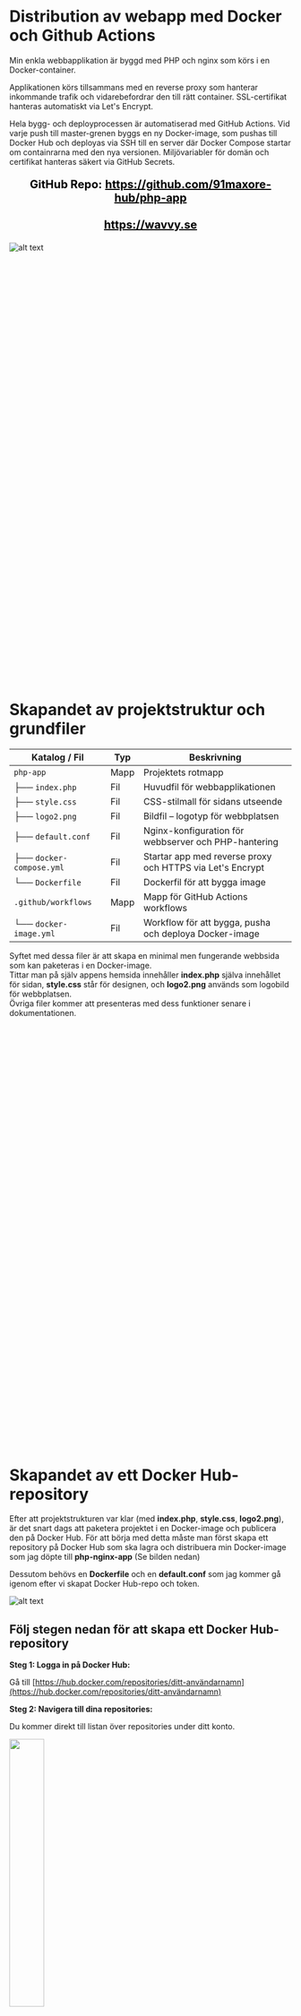 # Distribution av webapp med Docker och Github Actions

Min enkla webbapplikation är byggd med PHP och nginx som körs i en Docker-container.

Applikationen körs tillsammans med en reverse proxy som hanterar inkommande trafik och vidarebefordrar den till rätt container. SSL-certifikat hanteras automatiskt via Let's Encrypt.

Hela bygg- och deployprocessen är automatiserad med GitHub Actions. Vid varje push till master-grenen byggs en ny Docker-image, som pushas till Docker Hub och deployas via SSH till en server där Docker Compose startar om containrarna med den nya versionen. Miljövariabler för domän och certifikat hanteras säkert via GitHub Secrets.

<p align="center" style="font-size: 20px; color: black;">
  <strong>GitHub Repo:</strong>
  <a href="https://github.com/91maxore-hub/php-app" style="color: black; font-weight: bold;">
    https://github.com/91maxore-hub/php-app
  </a>
  <br><br>
  <a href="https://wavvy.se" style="color: black; font-weight: bold;">
    https://wavvy.se
  </a>
</p>

![alt text](image-20.png)

<div style="margin-top: 800px;"></div>

# Skapandet av projektstruktur och grundfiler

| Katalog / Fil            | Typ  | Beskrivning                                               |
| ------------------------ | ---- | --------------------------------------------------------- |
| `php-app`                | Mapp | Projektets rotmapp                                        |
| ├── `index.php`          | Fil  | Huvudfil för webbapplikationen                            |
| ├── `style.css`          | Fil  | CSS-stilmall för sidans utseende                          |
| ├── `logo2.png`          | Fil  | Bildfil – logotyp för webbplatsen                         |
| ├── `default.conf`       | Fil  | Nginx-konfiguration för webbserver och PHP-hantering      |
| ├── `docker-compose.yml` | Fil  | Startar app med reverse proxy och HTTPS via Let's Encrypt |
| └── `Dockerfile`         | Fil  | Dockerfil för att bygga image                             |
| `.github/workflows`      | Mapp | Mapp för GitHub Actions workflows                         |
| └── `docker-image.yml`   | Fil  | Workflow för att bygga, pusha och deploya Docker-image    |

Syftet med dessa filer är att skapa en minimal men fungerande webbsida som kan paketeras i en Docker-image.  
Tittar man på själv appens hemsida innehåller **index.php** själva innehållet för sidan, **style.css** står för designen, och **logo2.png** används som logobild för webbplatsen.  
Övriga filer kommer att presenteras med dess funktioner senare i dokumentationen.

<div style="margin-top: 800px;"></div>

# Skapandet av ett Docker Hub-repository

Efter att projektstrukturen var klar (med **index.php**, **style.css**, **logo2.png**), är det snart dags att paketera projektet i en Docker-image och publicera den på Docker Hub.
För att börja med detta måste man först skapa ett repository på Docker Hub som ska lagra och distribuera min Docker-image som jag döpte till **php-nginx-app** (Se bilden nedan)

Dessutom behövs en **Dockerfile** och en **default.conf** som jag kommer gå igenom efter vi skapat Docker Hub-repo och token.

![alt text](image.png)

## Följ stegen nedan för att skapa ett **Docker Hub-repository**

**Steg 1: Logga in på Docker Hub:**

Gå till [https://hub.docker.com/repositories/ditt-användarnamn](https://hub.docker.com/repositories/ditt-användarnamn)

**Steg 2: Navigera till dina repositories:**

Du kommer direkt till listan över repositories under ditt konto. 

<div style="page-break-inside: avoid;">
  <img src="image-15.png" style="width:35%">
</div>

**Steg 3: Skapa ett nytt repository:**

Klicka på **"Create a Repository"** längst bort till höger.

![alt text](image-16.png)

**Steg 4: Fyll i repository-information:**

- **Repository Name:** Ange ett namn för ditt repo, t.ex. `php-app` kommer bli **ditt-användarnamn**/`php-app` senare när du ska bygga och pusha Docker-image  
- **Visibility:** Välj om ditt repo ska vara **Public** eller **Private**  
- **Description:** Lägg till en kort beskrivning av vad repot innehåller  
- Klicka på **"Create"**

![alt text](image-17.png)

<div style="margin-top: 380px;"></div>

# Skapandet av Docker Hub-token

### Följ stegen nedan för att skapa en **Docker Hub-token** som senare kommer att sparas som GitHub Secret och användas för autentisering för CI/CD-deployment

**Steg 1: Navigera till Account Settings:**

Klicka på ditt profilnamn uppe till höger → välj **Account Settings**.

![alt text](image-13.png)

<div style="margin-top: 400px;"></div>

**Steg 2: Gå till Personal access tokens:**

I inställningsmenyn, klicka på **"Personal Access Tokens"**.

![alt text](image-14.png)

**Steg 3: Navigera till skapandet av token:**

Klicka på **"Generate New Token"** längst bort till höger.

![alt text](image-18.png)

<div style="margin-top: 400px;"></div>

**Steg 4: Skapa en ny token**

- **Access token description:** Ge token ett namn, t.ex. `Docker Hub-token`
- **Access permissions:** Välj **Read & Write** för att möjliggöra både nedladdning (pull) och uppladdning (push) av images
- Klicka på **"Generate"**

![alt text](image-19.png)

**Steg 5: Kopiera token direkt:**

Kopiera token direkt och spara den säkert. Du kommer **inte** kunna se den igen efteråt. Denna token kommer vi senare spara som en GitHub Secret och använda för CI/CD-deployment för att autentisera mot Docker Hub.

<div style="margin-top: 400px;"></div>

# Skapandet av Dockerfile

Jag skapade därefter en Dockerfile som installerar PHP 8.2 med FPM, nginx, och kopierar in mina applikations-filer från **php-app** (projektmappen) samt en egen nginx-konfiguration.  
**Kortfattat:** en Dockerfile är en fil som beskriver hur ens Docker-image ska byggas.

**Dockerfile** (php-app/Dockerfile) gör följande:

1. Använder officiell PHP 8.2 som grund.
2. Uppdaterar paketlistan och installerar nginx webbserver, sen rensar cache för att hålla image liten.
3. Tar bort standardfiler i nginx webbroot och kopierar in applikationens filer dit.
4. Byter arbetskatalog till webbroot och kopierar en egen nginx-konfigurationsfil.
5. Exponerar port 80 och startar php-fpm i bakgrunden samt nginx i förgrunden för att hantera webbtrafiken.

## 📄 Dockerfile

```Dockerfile
# Använd officiell PHP 8.2 FPM image som bas (PHP med FastCGI Process Manager)
FROM php:8.2-fpm

# Uppdatera paketlistan och installera Nginx webbserver
RUN apt-get update && \
    apt-get install -y nginx && \
    apt-get clean && \
    rm -rf /var/lib/apt/lists/*  # Rensa cache för att hålla image liten

# Ta bort standardfiler i Nginx webbroot för att undvika att visa standardstartsidan
RUN rm -rf /var/www/html/*

# Kopiera applikationens filer från din dator till containerns webbrot
COPY . /var/www/html

# Byt arbetskatalog till webbrot, där index.php ligger
WORKDIR /var/www/html

# Kopiera din egen Nginx-konfiguration till standardplats
COPY default.conf /etc/nginx/sites-available/default

# Exponera port 80 för webbtrafik utanför containern
EXPOSE 80

# Starta php-fpm i bakgrunden och nginx i förgrunden
CMD ["bash", "-c", "php-fpm & nginx -g 'daemon off;'"]
```

<div style="margin-top: 400px;"></div>

# Skapandet av nginx-konfiguration (default.conf)

Jag skapade även **default.conf** som är en typ av nginx-konfigurations fil, där jag konfigurerade nginx att peka på rätt katalog och hantera PHP-filer.
Den styr även hur webbservern hanterar filer och PHP-kod för att säkerställa att webbplatsen fungerar korrekt och säkert.

**default.conf** (php-app/default.conf) gör följande:

1. Lyssnar på port 80 för HTTP-förfrågningar.
2. Redirectar automatiskt HTTP-förfrågningar till HTTPS.
3. Anger webbrot och standardfil (`index.php`).
4. Hanterar förfrågningar och skickar saknade filer till `index.php`.
5. Serverar statiska filer direkt utan PHP.
6. Skickar PHP-filer till PHP-FPM för bearbetning.

## 📄 default.conf

```default.conf
server {
    listen 80;
    server_name localhost;

    # Om förfrågan inte kommer via HTTPS enligt reverse proxy, gör redirect
    if ($http_x_forwarded_proto != "https") {
        return 301 https://$host$request_uri;
    }

    root /var/www/html;
    index index.php index.html;

    location / {
        try_files $uri $uri/ /index.php?$query_string;
    }

    location ~* \.(css|js|jpg|jpeg|png|gif|ico|svg)$ {
        try_files $uri =404;
    }

    location ~ \.php$ {
        include fastcgi_params;
        fastcgi_pass 127.0.0.1:9000;
        fastcgi_index index.php;
        fastcgi_param SCRIPT_FILENAME $document_root$fastcgi_script_name;
    }

    location ~ /\.ht {
        deny all;
    }
}
```

# Byggandet av Docker Image och ladda upp till Docker Hub

### Nu är det dags att gå igenom stegen för att paketera projektet i en Docker-image och publicera den på Docker Hub

**Steg 1: Byggandet av Docker Image**

Jag använde terminalen och angav följande kommando i projektmappen (där appens samtliga filer finns) för att bygga mina applikations-filer till en Docker-image och ge den en tagg.  

**91maxore** = användarnamn  
**php-nginx-app** = repo på Docker Hub

```bash
docker build -t 91maxore/php-nginx-app:latest .
```

**Steg 2: Logga in på Docker Hub**

Logga in på Docker Hub via terminalen:
```bash
docker login
```

Angav mitt användarnamn och lösenord som jag använder till Docker Hub.


**Steg 3: Pusha Docker-image till Docker Hub**

När imagen är byggd och du är inloggad, pusha imagen till Docker Hub med:
```bash
docker push 91maxore/php-nginx-app:latest
```

Detta pushar min nyskapade Docker-image till Docker Hub och är redo för användning.  
Nu ligger den på Docker Hub:

🔗 https://hub.docker.com/repository/docker/91maxore/php-nginx-app/

**Steg 4: Testa containern lokalt**  
Innan vi går vidare behöver vi först testa att containern fungerar som den ska, och därmed testar vi den lokalt först.  Så jag började med att testköra den med:
```bash
docker run -d -p 8080:80 91maxore/php-nginx-app:latest
```

**Notera:** Att den mappar port 80 inne i containern (där nginx kör) till port 8080 lokalt på min dator.

**Steg 5: Kontrollera att containern körs**  
För att se om containern är igång kan du använda:

```bash
docker ps
```

Detta borde returneras med din container, ex. **91maxore/php-nginx-app** i mitt fall.

Sedan kunde jag öppna webappen i webbläsaren via:
```bash
http://localhost:8080
```

Där laddades min PHP-webapp utan konstigheter. Se bild nedan.

![alt text](image-1.png)

<div style="margin-top: 400px;"></div>

# Köra i en Container Host

Efter att jag byggt och laddat upp Docker-imagen till Docker Hub, samt testat dess funktionalitet lokalt på datorn (som du kan läsa ovan)  Så är nästa steg att få en Azure VM att köra containern, så att appen kan nås därifrån via sitt publika IP hela tiden.

**Konfiguration av Container Host**

| **Parameter**  | **Värde**                          |
| -------------- | ---------------------------------- |
| **Namn**       | PHP-APP-VM                         |
| **Region**     | North Europe                       |
| **Image**      | Ubuntu Server 22.04 LTS – x64 Gen2 |
| **Storlek**    | Standard\_B1s (1 vCPU, 1 GiB RAM)  |
| **Publikt IP** | 4.231.236.186                      |

**Port 80** - Används för att ta emot inkommande HTTP-trafik.  
**Port 443** - Används för att ta emot inkommande HTTPS-trafik (krypterad webbtrafik via SSL/TLS).  
**Port 22** - Används för att möjliggöra fjärrinloggning via SSH (GitHub Actions) för deployment av Docker-image till servern.  

**Steg 1: Logga in på servern via SSH:**
```bash
ssh -i ~/Downloads/php-VM_key.pem azureuser@4.231.236.186
```

**Steg 2: Installera Docker:**
```bash
sudo apt update
sudo apt install docker.io -y
```

**Steg 3: Dra ner din Docker-image från Docker Hub**  
På din container host (Azure VM) kör detta kommando för att hämta din image:
```bash
docker pull 91maxore/php-nginx-app:latest
```

<div style="margin-top: 400px;"></div>

**Steg 4: Kör containern**  
Starta containern och exponera port 80 så att appen blir tillgänglig på serverns port 80 genom att ange följande:
```bash
docker run -d --name php-nginx-app -p 80:80  91maxore/php-nginx-app:latest
```

**--name** gör så att du enkelt kan namnge din container så du enklare kan hålla koll på vilken container som är vad

**Notera:** Att jag inte behövde utföra docker login eftersom docker-imagen är publik.
Dessutom kör vi containern på port 80 så att man slipper ange porten efter ip-adressen. (ex. http://4.231.236.186)

**Steg 5: Kontrollera att containern körs**  
För att se om containern är igång kan du använda:

```bash
docker ps
```

Du ser då något liknande:

![alt text](image-3.png)

Nu har jag dock flera container som körs eftersom jag kör reverse proxy + HTTPS/SSL. Men dit kommer vi senare, men du förstår poängen.

**Tips:**

För att stoppa, starta och ta bort containern, kan du utföra följande:
```bash
docker stop php-nginx-app (eller container-id)
docker start php-nginx-app (eller container-id)
docker rm php-nginx-app (eller container-id)
```

Du bör se din container **php-nginx-app** (eller det du namngav din container ovan efter **--name**)

<div style="margin-top: 400px;"></div>

**Steg 6: Testa appens funktionalitet**  
Gå till serverns publika IP-adress i webbläsaren:
```bash
http://4.231.236.186
```

![alt text](image-2.png)

**Notera:** Att appen körs nu i en Docker-container på min container-host och är åtkomlig via dess publika IP.

**Det är viktigt att notera att port 80 (för HTTP) och/eller port 443 (för HTTPS) behöver vara öppen i brandväggen på Azure för att sidan ska kunna nås.**
**Tänk på att du kan behöva använda sudo om du inte har root-permissions.**

<div style="margin-top: 400px;"></div>

# 🌐 Domän istället för publikt IP (wavvy.se via Loopia)

För att göra webappen tillgänglig via ett eget domännamn, valde jag att koppla min domän **wavvy.se** som jag köpt via Loopia, till container-hosten istället för att använda dess publik IP-adress direkt. Främst eftersom jag inte vill exponera serverns publika IP.

Jag loggade in på Loopia och gick till DNS-inställningarna för domänen. Där uppdaterade jag A-posten så att wavvy.se pekar på min servers publika IP-adress. Efter en stund kunde appen nås via http://wavvy.se

![alt text](image-4.png)

<div style="margin-top: 400px;"></div>

# 🔁 Reverse Proxy och HTTPS med Docker + Let's Encrypt

För att säkra min webbapp och göra den tillgänglig via HTTPS, satte jag upp en reverse proxy med automatiskt SSL-certifikat från Let's Encrypt.

**Jag använder tre containrar:**

1. Min **php-nginx-app** (från Docker Hub) - namngav den **my-php-app**
2. **nginx-proxy** – reverse proxy som lyssnar på trafik och omdirigerar till rätt container
3. **nginx-proxy-acme** – genererar och hanterar SSL-certifikat automatiskt

**Steg 1: Skapa en mapp för projektet på container-hosten**

Jag började med att skapa en mapp som heter **nginx-reverse-proxy** för appen som kommer ligga placerad på container-hosten (Azure VM).  Den kommer att användas för att lagra **docker-compose.yml** och tillhörande filer till HTTPS (Let's Encrypt) som certs etc.

```bash
mkdir -p ~/nginx-reverse-proxy
cd ~/nginx-reverse-proxy
```

**Steg 2: Skapa docker-compose.yml**

**Docker Compose-filen** (php-app/docker-compose.yml) gör följande:

1. Startar en PHP + nginx-app med miljövariabler för domän och certifikat.
2. Startar en nginx reverse proxy för att hantera trafik och SSL.
3. Startar en tjänst som automatiskt fixar och förnyar SSL-certifikat.
4. Delar volymer för certifikat och konfiguration mellan tjänsterna.
5. Kopplar ihop allt i ett gemensamt Docker-nätverk.  

Jag placerade **docker-compose.yml** i samma mapp som vi skapade i förgående steg (**nginx-reverse-proxy**) med följande innehåll som definierade alla tre containrar:

<div style="margin-top: 400px;"></div>

## 📄 docker-compose.yml

```yaml
version: '3'

services:
  app:
    image: 91maxore/php-nginx-app:latest
    container_name: my-php-app
    restart: unless-stopped
    expose:
      - "80"
    environment:
      - VIRTUAL_HOST=${VIRTUAL_HOST}
      - LETSENCRYPT_HOST=${LETSENCRYPT_HOST}
      - LETSENCRYPT_EMAIL=${LETSENCRYPT_EMAIL}
    networks:
      - webnet

  reverse-proxy:
    image: jwilder/nginx-proxy
    container_name: nginx-proxy
    restart: unless-stopped
    ports:
      - "80:80"
      - "443:443"
    volumes:
      - /var/run/docker.sock:/tmp/docker.sock:ro
      - ./certs:/etc/nginx/certs:ro
      - ./vhost.d:/etc/nginx/vhost.d
      - ./html:/usr/share/nginx/html
    networks:
      - webnet

  letsencrypt:
    image: jrcs/letsencrypt-nginx-proxy-companion
    container_name: nginx-proxy-acme
    restart: unless-stopped
    environment:
      - NGINX_PROXY_CONTAINER=nginx-proxy
    volumes:
      - /var/run/docker.sock:/var/run/docker.sock:ro
      - ./certs:/etc/nginx/certs:rw
      - ./vhost.d:/etc/nginx/vhost.d
      - ./html:/usr/share/nginx/html
    networks:
      - webnet

networks:
  webnet:
    driver: bridge
```

**Steg 4: Starta containers**

Kör följande för att dra ner och starta alla containrar:
```bash
docker-compose pull
```
![alt text](image-6.png)

```bash
docker-compose up -d
```
![alt text](image-7.png)

**Steg 5: Kontrollera att allt fungerar**

Surfa in på domänen och testa ifall HTTPS/SSL fungerar i webbläsaren:
```bash
https://wavvy.se
```

![alt text](image-9.png)

Vi kan därmed granska att appen fungerar som den ska med HTTPS/SSL. Du kan även se på bilden att **anslutningen är säker** och att **certifikatet är giltigt.**

Allt detta kommer sedan CI/CD via GitHub Actions lösa automatiskt via sin deployment-image, men vi testkör först dess funktionalitet för att se att allt fungerar som det ska.

<div style="margin-top: 400px;"></div>

# 🔒 Automatisk HTTPS med miljövariabler

För att konfigurera SSL och domännamnet använde jag tre miljövariabler som app-containern läser in: (under **environment**-delen i docker-compose.yml)

1. **VIRTUAL_HOST** – domännamnet (wavvy.se)
2. **LETSENCRYPT_HOST** – domännamnet som certifikatet ska utfärdas för (wavvy.se)
3. **LETSENCRYPT_EMAIL** – min e-postadress för Let's Encrypt (91maxore@gafe.molndal.se)

Dessa värden sattes i en .env-fil, som senare under CI/CD kommer att genereras automatiskt av GitHub Actions under deployment.  
Filen placeras i **nginx-reverse-proxy**-mappen som allt som rör docker/reverse proxy-konfiguration på container-hosten.

![alt text](image-12.png)

# 🚀 Automatiserad deployment med GitHub Actions

För att förenkla hela automatiseringsprocessen byggde och pushade jag min Docker-image automatiskt via GitHub Actions, och deployade den sedan direkt till servern via SSH. Allt detta kommer ske via min **docker-image.yml**

**Steg 1. Initiera Git-repo**  
Öppna terminalen och bege dig till projektmappen där appens filer ligger på din lokala dator ex.

```bash
cd ~/php-app
```

**Steg 2: Initiera ett nytt Git-repo och gör första commit direkt:**
```bash
git init && git add . && git commit -m "CI/CD Pipeline - Första commit"
```
<div style="margin-top: 400px;"></div>

**Steg 3: Skapa GitHub-repo**  
Bege dig över till ditt GitHub-konto och skapa ett nytt repo på GitHub. (jag döpte min till **php-app2** enbart för att demonstrera)
Efter att du skapat ditt repo kommer du bli hänvisad till följande instruktioner som du kan se nedan på bilden. Kopiera **Quick setup**-länken och följ vidare instruktionerna på mitt nästa steg.

![alt text](image-8.png)

**Steg 4: Anslut lokalt repo till GitHub och gör första pushen**
```bash
git remote add origin git@github.com:91maxore-hub/php-app.git (ersätt med quick-setup länken)
git branch -M master (eller main)
git push -u origin master (eller main)
```

Jag har nu initierat GitHub-repot och det är redo att användas för CI/CD-deployments.

**Steg 5. Skapa GitHub Actions workflow**  
Nästa steg är att skapa en **docker-image.yml** för upprätthålla en CI/CD.  
Så skapa mappen och workflow-filen enligt strukturen som nedan:

```bash
mkdir -p .github/workflows
```

<div style="margin-top: 400px;"></div>

**Workflow-filen** (.github/workflows/docker-image.yml) gör följande:

1. Klona repot från GitHub
2. Loggar in på Docker Hub
3. Bygger Docker-imagen
4. Pushar den till Docker Hub
5. Ansluter till servern via SSH
6. Skapar .env-fil på container-hosten med hjälp av GitHub Secrets
7. Uppdaterar och startar containrarna med Docker Compose  
(Kör **docker-compose pull** och **docker-compose up -d** för att rulla ut den nya imagen)

<div style="margin-top: 800px;"></div>

## 📄 docker-image.yml

```yaml
name: Bygg och pusha Docker-image

on:
  push:
    branches: [ "master" ]

jobs:
  build-and-push:
    runs-on: ubuntu-latest

    steps:
      - name: 🛒 Klona repo
        uses: actions/checkout@v3

      - name: 🐳 Logga in på Docker Hub
        uses: docker/login-action@v2
        with:
          username: ${{ secrets.DOCKERHUB_USERNAME }}
          password: ${{ secrets.DOCKERHUB_TOKEN }}

      - name: 🔨 Bygg Docker-image
        run: |
          docker build -t 91maxore/php-nginx-app:latest .

      - name: 📤 Pusha till Docker Hub
        run: |
          docker push 91maxore/php-nginx-app:latest

      - name: 🚀 Deploya till server
        uses: appleboy/ssh-action@v0.1.7
        with:
          host: ${{ secrets.SERVER_HOST }}
          username: ${{ secrets.SERVER_USER }}
          key: ${{ secrets.SERVER_SSH_KEY }}
          script: |
            cd /home/azureuser/nginx-reverse-proxy

            # Skapa/skriv över .env-fil med hemliga variabler
            echo "VIRTUAL_HOST=${{ secrets.VIRTUAL_HOST }}" > .env
            echo "LETSENCRYPT_HOST=${{ secrets.LETSENCRYPT_HOST }}" >> .env
            echo "LETSENCRYPT_EMAIL=${{ secrets.LETSENCRYPT_EMAIL }}" >> .env

            # Starta om containrarna, docker-compose läser nu variabler från .env-filen
            sudo docker-compose pull
            sudo docker-compose up -d
```

<div style="margin-top: 400px;"></div>

# 🔒 Så här lägger du till en GitHub Secret

1. Öppna ditt repo på GitHub (ex. https://github.com/91maxore-hub/php-app)
2. Navigera till fliken **Settings**
3. Navigera till **Secrets and variables → Actions**
4. Klicka på **"New repository secret"**
5. Fyll i:
  - **Name** – t.ex. `SERVER_HOST`
  - **Secret** – `4.231.236.186`
6. Spara med **"Add secret"**

Enligt bästa praxis ska inga känsliga värden, såsom IP-adresser, domännamn, SSH-nycklar eller e-postadresser etc. hårdkodas i koden. Istället lagras desssa uppgifter säkert som GitHub Secrets i repot för att skydda dem från obehörig åtkomst och för att underlätta säker hantering.

# 🔒 GitHub Secrets-konfigurationer

![alt text](image-5.png)

<div style="margin-top: 400px;"></div>

# 🔒 GitHub Secrets-tabell

| 🔒 **Secret**        | 💬 **Beskrivning / Värde**                                                            |
| -------------------- | -------------------------------------------------------------------------------------- |
| `DOCKERHUB_USERNAME` | **Användarnamn för Docker Hub** – `91maxore`                                           |
| `DOCKERHUB_TOKEN`    | **Access token för Docker Hub**                                                        |
| `SERVER_HOST`        | **Serverns IP-adress** – `4.231.236.186`                                               |
| `SERVER_USER`        | **Användare för SSH-anslutning till servern** – `azureuser`                            |
| `SERVER_SSH_KEY`     | **Privat SSH-nyckel** – används av GitHub Actions för att logga in på servern via SSH  |
| `VIRTUAL_HOST`       | **Domännamn för webbappen** – `wavvy.se`                                               |
| `LETSENCRYPT_HOST`   | **Domän för SSL-certifikat (Let's Encrypt)** – `wavvy.se`                              |
| `LETSENCRYPT_EMAIL`  | **E-postadress för certifikatregistrering och förnyelse** – `91maxore@gafe.molndal.se` |

**Steg 5: Lägg till workflow och pusha**  
För att kontrollera att workflow-filen och CI/CD-deploymen­t fungerar korrekt, pusha ändringarna i ett steg:
```bash
git add .github/workflows/docker-image.yml && git commit -m "Lägg till GitHub Actions workflow för CI/CD" && git push origin master
```

**Steg 6: Pusha ändringar till GitHub**  
För att sedan varje gång pusha ändringar som du gör i filer ange följande kommando:
```bash
git add . && git commit -m "CI/CD Pipeline" && git push origin master
```

Detta kommer endast pusha ändrade filer till GitHub och därifrån utgöra en CI/CD-automatiserings deployment så att Docker-imagen alltid håller sig uppdaterad, och därav samma med container-hosten som hostar appen.


<div style="margin-top: 400px;"></div>

**Steg 7: Verifiering av CI/CD funktionalitet**  
Gå till ditt GitHub-repo, till exempel:  
**https://github.com/91maxore-hub/php-app** och granska resultatet. (byt ut mot ditt repo)

Navigera sedan till fliken **Actions**.

Om CI/CD är korrekt konfigurerat bör du se att de senaste körningarna är markerade med en **grön bock** som nedan:  

![alt text](image-10.png)

Dessutom en **status** som visar **Success**.  Exempel på ett lyckat arbetsflöde:

**build-and-push — Success**

![alt text](image-11.png)


# ✅ Resultat

Efter att allt var uppsatt och CI/CD-deployment gick igenom kunde jag gå till:
🔗 https://wavvy.se

Min PHP-webapp laddas med giltigt SSL-certifikat, automatisk HTTPS och reverse proxy som hanterar trafiken smidigt.
Allt detta sker helt automatiskt – både deployment och certifikatförnyelse.

**Om man tittar på kravspecifikationen för uppgiften så är samtliga steg uppfyllda:**  
✅ Skapa en enkel webapp som du paketerar som en Docker-image  
✅ Laddar upp på Docker Hub  
✅ Körs i en Container Host  
✅ Använd Github Actions för att automatisera procesen  

# Användningen av Infrastructure as Code (IaC)

Jag använder Infrastructure as Code (IaC) genom att definiera applikationens infrastruktur med kod, främst med hjälp av Docker. Detta gör att applikationen kan köras likadant oavsett miljö.

Jag använder också GitHub Actions för att automatisera hela deployment-processen. När jag pushar till master-branchen byggs en Docker‑image automatiskt och deployas till min server via SSH. Det lagras inga hårdkodade värden i min kod som domännamn och SSH-nycklar, utan alla värden hanteras säkert med GitHub Secrets.

På så sätt är delar av infrastrukturen – främst allt som rör Docker - som containrar, webbserver och certifikat – definierade och hanterade genom kod. Detta gör det enklare att uppdatera miljön utan att göra allt manuellt.

<div style="margin-top: 800px;"></div>

# 🔒 Användning av säkerhet

1. **Inga hårdkodade värden i koden**  
   Alla känsliga uppgifter (som Docker Hub-inloggning och SSH-nycklar etc.) lagras säkert som **GitHub Secrets**, vilket gör att de aldrig syns i koden.

2. **Tvingad HTTPS**  
   nginx-konfiguration ser till att alla besökare automatiskt omdirigeras till **HTTPS** ifall dom försöker surfa in via http://wavvy.se vilket skyddar kommunikationen mellan användare och server, istället kommer dom omdirigeras till https://wavvy.se

3. **Automatiska SSL-certifikat**  
   Jag använder **Let's Encrypt** för att automatiskt få och förnya **SSL-certifikat**, utan manuell hantering.

4. **Reverse proxy**  
   Jag använder en **reverse proxy** som hanterar all inkommande trafik och kopplar rätt domän till rätt container – på ett säkert sätt.

5. **Isolerade Docker-containrar**  
   Applikationen körs i **Docker-containrar**, vilket gör att varje tjänst är isolerad från resten av systemet.

6. **Säker kommunikation mellan containrar via Docker-nätverk**  
   Alla tjänster är kopplade till samma isolerade Docker-nätverk (webnet), vilket gör att intern trafik sker privat och inte exponeras utanför container-hosten.

7. **Endast nödvändiga portar**  
   För att minska hoten utifrån är endast portarna 22 (SSH), 80 (HTTP) och 443 (HTTPS) öppna på container-hosten. Alla andra portar är stängda enligt bästa praxis, vilket begränsar exponeringen av tjänster och förbättrar säkerheten.

8. **Säker CI/CD-deployment**  
   Uppdatering av servern sker via **automatisk och säker SSH-anslutning** direkt från GitHub Actions, utan behov av manuell inloggning.

9. **Automatiska image-uppdateringar via CI/CD**  
   CI/CD-pipeline bygger och pushar en ny Docker-image varje gång kod ändras, vilket gör att du alltid kör den senaste versionen.

Anledningen till varför jag inte är behov av en **Bastion-host** är för att all serveruppdatering och deployment sker automatiskt genom GitHub Actions via CI/CD med säker SSH-nyckelautentisering.